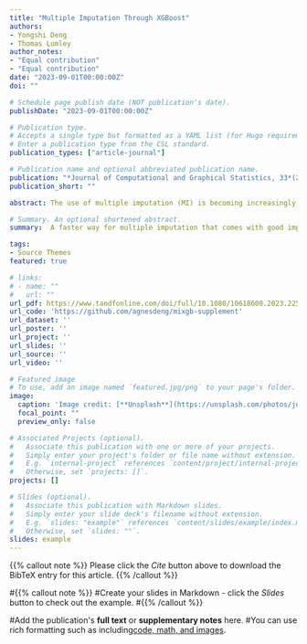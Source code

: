 ```yaml
---
title: "Multiple Imputation Through XGBoost"
authors:
- Yongshi Deng
- Thomas Lumley
author_notes:
- "Equal contribution"
- "Equal contribution"
date: "2023-09-01T00:00:00Z"
doi: ""

# Schedule page publish date (NOT publication's date).
publishDate: "2023-09-01T00:00:00Z"

# Publication type.
# Accepts a single type but formatted as a YAML list (for Hugo requirements).
# Enter a publication type from the CSL standard.
publication_types: ["article-journal"]

# Publication name and optional abbreviated publication name.
publication: "*Journal of Computational and Graphical Statistics, 33*(2), 352–363"
publication_short: ""

abstract: The use of multiple imputation (MI) is becoming increasingly popular for addressing missing data. Although some conventional MI approaches have been well studied and have shown empirical validity, they have limitations when processing large datasets with complex data structures. Their imputation performances usually rely on the proper specification of imputation models, and this requires expert knowledge of the inherent relations among variables. Moreover, these standard approaches tend to be computationally inefficient for medium and large datasets. In this paper, we propose a scalable MI framework \Bmixgb\b, which is based on XGBoost, subsampling, and predictive mean matching. Our approach leverages the power of XGBoost, a fast implementation of gradient boosted trees, to automatically capture interactions and nonlinear relations while achieving high computational efficiency. In addition, we incorporate subsampling and predictive mean matching to reduce bias and to better account for appropriate imputation variability. The proposed framework is implemented in an R package \Bmixgb\b. Supplementary materials for this article are available online.

# Summary. An optional shortened abstract.
summary:  A faster way for multiple imputation that comes with good imputation performance.

tags:
- Source Themes
featured: true

# links:
# - name: ""
#   url: ""
url_pdf: https://www.tandfonline.com/doi/full/10.1080/10618600.2023.2252501
url_code: 'https://github.com/agnesdeng/mixgb-supplement'
url_dataset: ''
url_poster: ''
url_project: ''
url_slides: ''
url_source: ''
url_video: ''

# Featured image
# To use, add an image named `featured.jpg/png` to your page's folder. 
image:
  caption: 'Image credit: [**Unsplash**](https://unsplash.com/photos/jdD8gXaTZsc)'
  focal_point: ""
  preview_only: false

# Associated Projects (optional).
#   Associate this publication with one or more of your projects.
#   Simply enter your project's folder or file name without extension.
#   E.g. `internal-project` references `content/project/internal-project/index.md`.
#   Otherwise, set `projects: []`.
projects: []

# Slides (optional).
#   Associate this publication with Markdown slides.
#   Simply enter your slide deck's filename without extension.
#   E.g. `slides: "example"` references `content/slides/example/index.md`.
#   Otherwise, set `slides: ""`.
slides: example
---
```


{{% callout note %}}
Please click the *Cite* button above to download the BibTeX entry for this article.
{{% /callout %}}

#{{% callout note %}}
#Create your slides in Markdown - click the *Slides* button to check out the example.
#{{% /callout %}}

#Add the publication's **full text** or **supplementary notes** here. 
#You can use rich formatting such as including[code, math, and images](https://docs.hugoblox.com/content/writing-markdown-latex/).
